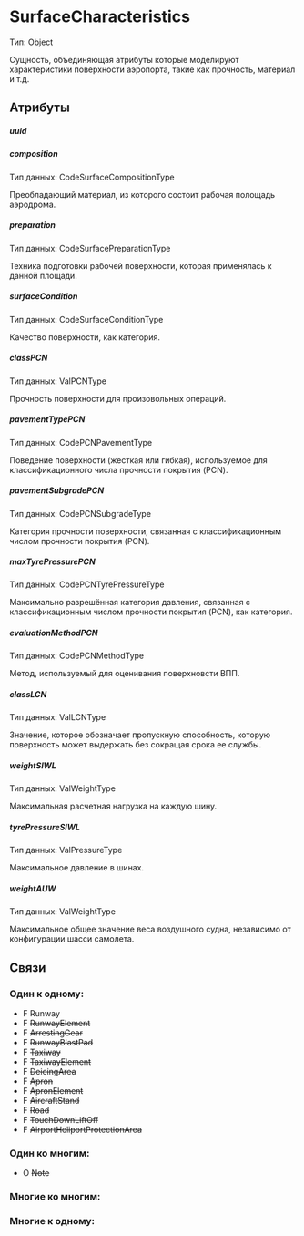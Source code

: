 SurfaceCharacteristics
===============
Тип: Object

Сущность, объединяющая атрибуты которые моделируют характеристики поверхности аэропорта, такие как прочность, материал и т.д.

## Атрибуты

##### uuid

##### composition
Тип данных: CodeSurfaceCompositionType

Преобладающий материал, из которого состоит рабочая полощадь аэродрома.

##### preparation
Тип данных: CodeSurfacePreparationType

Техника подготовки рабочей поверхности, которая применялась к данной площади.

##### surfaceCondition
Тип данных: CodeSurfaceConditionType

Качество поверхности, как категория.

##### classPCN
Тип данных: ValPCNType

Прочность поверхности для произовольных операций.

##### pavementTypePCN
Тип данных: CodePCNPavementType

Поведение поверхности (жесткая или гибкая), используемое для классификационного числа прочности покрытия (PCN).

##### pavementSubgradePCN
Тип данных: CodePCNSubgradeType

Категория прочности поверхности, связанная с классификационным числом прочности покрытия (PCN).

##### maxTyrePressurePCN
Тип данных: CodePCNTyrePressureType

Максимально разрешённая категория давления, связанная с классификационным числом прочности покрытия (PCN), как категория.

##### evaluationMethodPCN
Тип данных: CodePCNMethodType

Метод, используемый для оценивания поверхновсти ВПП.

##### classLCN
Тип данных: ValLCNType

Значение, которое обозначает пропускную способность, которую поверхность может выдержать без сокращая срока ее службы.

##### weightSIWL
Тип данных: ValWeightType

Максимальная расчетная нагрузка на каждую шину.

##### tyrePressureSIWL
Тип данных: ValPressureType

Максимальное давление в шинах.

##### weightAUW
Тип данных: ValWeightType

Максимальное общее значение веса воздушного судна, независимо от конфигурации шасси самолета.

## Связи

### Один к одному:

- F Runway
- F ~~RunwayElement~~
- F ~~ArrestingGear~~
- F ~~RunwayBlastPad~~
- F ~~Taxiway~~
- F ~~TaxiwayElement~~
- F ~~DeicingArea~~
- F ~~Apron~~
- F ~~ApronElement~~
- F ~~AircraftStand~~
- F ~~Road~~
- F ~~TouchDownLiftOff~~
- F ~~AirportHeliportProtectionArea~~

### Один ко многим:

- O ~~Note~~

### Многие ко многим:


### Многие к одному:

